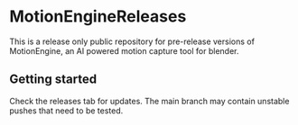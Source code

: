 # MotionEngineReleases

This is a release only public repository for pre-release versions of MotionEngine, an AI powered motion capture tool for blender.

## Getting started

Check the releases tab for updates. The main branch may contain unstable pushes that need to be tested.